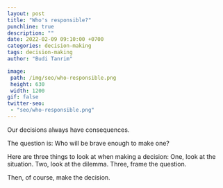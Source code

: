 ```yaml
---
layout: post
title: "Who's responsible?"
punchline: true
description: ""
date: 2022-02-09 09:10:00 +0700
categories: decision-making
tags: decision-making
author: "Budi Tanrim"

image:
 path: /img/seo/who-responsible.png
 height: 630
 width: 1200
gif: false
twitter-seo: 
 - "seo/who-responsible.png"
---
```


Our decisions always have consequences.

The question is: Who will be brave enough to make one?

Here are three things to look at when making a decision: One, look at the situation. Two, look at the dilemma. Three, frame the question.

Then, of course, make the decision.